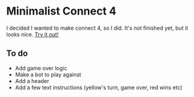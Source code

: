 # Minimalist Connect 4
I decided I wanted to make connect 4, so I did. It's not finished yet, but it looks nice.
[Try it out!](https://jmang00.github.io/minimalist-connect-4/)

## To do
- Add game over logic
- Make a bot to play against
- Add a header
- Add a few text instructions (yellow's turn, game over, red wins etc)

